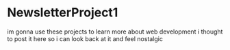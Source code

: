 # NewsletterProject1
im gonna use these projects to learn more about web development i thought to post it here so i can look back at it and feel nostalgic

